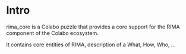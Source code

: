 # Intro

rima_core is a Colabo puzzle that provides a core support for the RIMA component of the Colabo ecosystem.

It contains core entities of RIMA, description of a What, How, Who, ...
